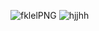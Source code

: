 ![fklelPNG](https://user-images.githubusercontent.com/92315476/232184625-2b9f83c8-f2c5-4b42-9209-7f9aaf501e16.PNG)
![hjjhh](https://user-images.githubusercontent.com/92315476/232184626-e81b7c53-4005-4cc7-9ae1-f4885a4be280.PNG)



